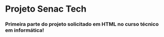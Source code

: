 # Projeto Senac Tech
### Primeira parte do projeto solicitado em HTML no curso técnico em informática!
